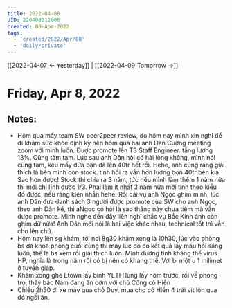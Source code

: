 ```yaml
---
title: 2022-04-08
UID: 220408212006
created: 08-Apr-2022
tags:
  - 'created/2022/Apr/08'
  - 'daily/private'
---
```

[[2022-04-07|<- Yesterday]] | [[2022-04-09|Tomorrow ->]]
# Friday, Apr 8, 2022

## Notes:
- Hôm qua mấy team SW peer2peer review, do hôm nay mình xin nghỉ để đi khám sức khỏe định kỳ nên hôm qua hai anh Dân Cường meeting zoom với mình luôn. Được promote lên T3 Staff Engineer. tăng lương 13%. Cũng tàm tạm. Lúc sau anh Dân hỏi có hài lòng không, mình nói cũng tạm, kêu mấy đứa bạn đã lên 40tr hết rồi. Hehe, anh cũng ráng giải thích là bên mình còn stock. tính hồi ra vẫn hơn lương bọn 40tr bên kia. Sao hơn được! Stock thì chia ra 3 năm, tức nếu mình làm thêm 1 năm nữa thì mới chỉ lĩnh được 1/3. Phải làm ít nhất 3 năm nữa mới tính theo kiểu đó được, nếu ráng kiên nhẫn hehe. Rồi cái vụ anh Ngọc ghim mình, lúc anh Dân đưa danh sách 3 người được promote của SW cho anh Ngọc, theo anh Dân kể, thì aNgoc có hỏi là sao thằng này chưa tiêm mà vẫn được promote. Mình nghe đến đây liền nghĩ chắc vụ Bắc Kinh ảnh còn ghim dữ nữa! Anh Dân mới nói là hai việc khác nhau, technical tốt thì vẫn cho lên chứ.
- Hôm nay lên sg khám, tới nơi 8g30 khám xong là 10h30, lúc vào phòng bs đa khoa phòng cuối cùng thì may lúc đó có kết quả lấy máu hồi sáng luôn, thế là bs xem rồi giải thích luôn. Mình dương tính kháng thể virus HP, nghĩa là trong năm rồi có bị nên có kháng thể. Với bị một u 1 milimet ở tuyến giáp.
- Khám xong ghé Etown lấy bình YETI Hùng lấy hôm trước, rồi về phòng trọ, thấy bác Nam đang ăn cơm với chú Công cô Hiền
- Chiều 2h30 đi xe máy qua chỗ Duy, mua cho cô Hiền 4 trái vịt lộn qua đó ngồi ăn.


